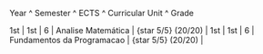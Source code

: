 Year ^ Semester ^ ECTS ^ Curricular Unit ^ Grade

1st | 1st | 6 | Analise Matemática | {star 5/5} (20\/20) |
1st | 1st | 6 | Fundamentos da Programacao | {star 5/5} (20\/20) |
